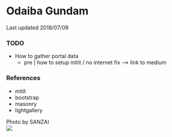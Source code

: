 # Odaiba Gundam
Last updated 2018/07/09

### TODO
* How to gather portal data
  * pre | how to setup mitit / no internet fix --> link to medium

### References
* mitit
* bootstrap
* masonry
* lightgallery

Photo by SANZAI<br><img src='https://camo.githubusercontent.com/267b5ca22d7c70440376f5be1369ff4b8d7cd6c7/687474703a2f2f6c68342e67677068742e636f6d2f43644b55656c4e6a4c4b7070356e486e574e764c5a635545705275323045702d7a484b4d6a4174564e64706d4f686e616b69467565754c357959634c31432d4a5849712d47344c464a4c61436e55547a7046773d7331303234'>
